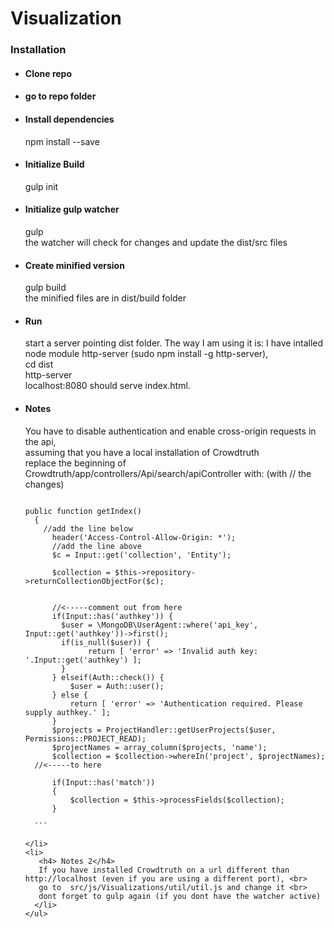 # Visualization

<h3> Installation </h3>
<ul>  
  <li>
    <h4>Clone repo</h4>
  </li>
  <li>
    <h4>go to repo folder</h4>
  </li>
  <li>
    <h4>Install dependencies</h4>
    npm install --save
  </li>
  <li>
    <h4> Initialize Build </h4>
    gulp init
  </li>
    <li>
    <h4> Initialize gulp watcher </h4>
    gulp <br>
    the watcher will check for changes and update the dist/src files
  </li>
   <li>
    <h4> Create minified version</h4>
    gulp build<br>
    the minified files are in dist/build folder
  </li>
  <li>
    <h4> Run </h4>
    start a server pointing dist folder. 
    The way I am using it is:
    I have intalled node module http-server (sudo npm install -g http-server),<br>
    cd dist<br>
    http-server<br>
    localhost:8080 should serve index.html.<br>
  </li>
  <li>
    <h4> Notes </h4>
    You have to disable authentication and enable cross-origin requests in the api,<br>
    assuming that you have a local installation of Crowdtruth<br>
    replace the beginning of Crowdtruth/app/controllers/Api/search/apiController with: (with // the changes) <br>
  
  ```
   
  public function getIndex()
	{
	  //add the line below
		header('Access-Control-Allow-Origin: *');
		//add the line above
		$c = Input::get('collection', 'Entity');

		$collection = $this->repository->returnCollectionObjectFor($c);
  
		
		//<-----comment out from here
		if(Input::has('authkey')) {
		  $user = \MongoDB\UserAgent::where('api_key', Input::get('authkey'))->first();
		  if(is_null($user)) {
			  	return [ 'error' => 'Invalid auth key: '.Input::get('authkey') ];
		  }
		} elseif(Auth::check()) {
		 	$user = Auth::user();
		} else {
		 	return [ 'error' => 'Authentication required. Please supply authkey.' ];
		}
		$projects = ProjectHandler::getUserProjects($user, Permissions::PROJECT_READ);
		$projectNames = array_column($projects, 'name');
		$collection = $collection->whereIn('project', $projectNames);
    //<-----to here
    
		if(Input::has('match'))
		{
			$collection = $this->processFields($collection);
		}
	
	```
		
</li>
<li> 
	 <h4> Notes 2</h4>
	 If you have installed Crowdtruth on a url different than  http://localhost (even if you are using a different port), <br>
	 go to  src/js/Visualizations/util/util.js and change it <br>
	 dont forget to gulp again (if you dont have the watcher active)
	</li>
</ul>
